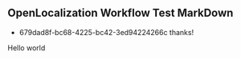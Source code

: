 ## OpenLocalization Workflow Test MarkDown
* 679dad8f-bc68-4225-bc42-3ed94224266c 
thanks!

Hello world